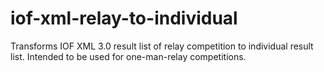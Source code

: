 # iof-xml-relay-to-individual
Transforms IOF XML 3.0 result list of relay competition to individual result list. Intended to be used for one-man-relay competitions.

